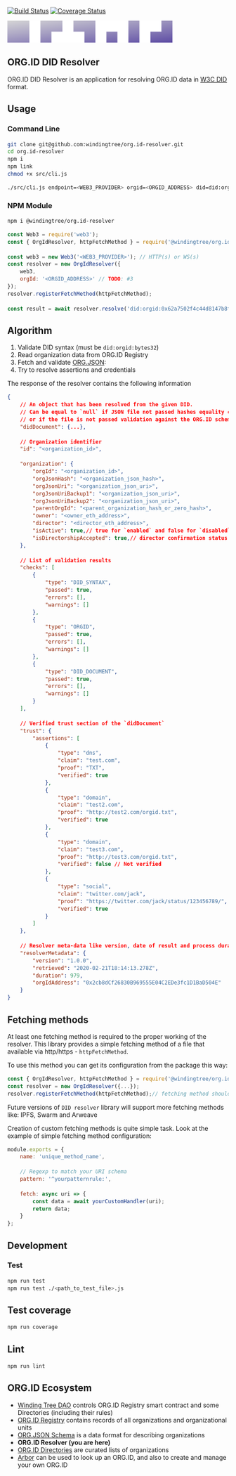 [![Build Status](https://travis-ci.org/windingtree/org.id-resolver.svg?branch=master)](https://travis-ci.org/windingtree/org.id-resolver)
[![Coverage Status](https://coveralls.io/repos/github/windingtree/org.id-resolver/badge.svg?branch=master)](https://coveralls.io/github/windingtree/org.id-resolver?branch=master&v=2.0)

<a href="https://orgid.tech"><img src="https://github.com/windingtree/branding/raw/master/org.id/svg/org.id-logo.svg" height="50" alt="ORG.ID"></a>

## ORG.ID DID Resolver

ORG.ID DID Resolver is an application for resolving ORG.ID data in [W3C DID](https://w3c.github.io/did-core/) format.

## Usage

### Command Line

```sh
git clone git@github.com:windingtree/org.id-resolver.git
cd org.id-resolver
npm i
npm link
chmod +x src/cli.js
```

```sh
./src/cli.js endpoint=<WEB3_PROVIDER> orgid=<ORGID_ADDRESS> did=did:orgid:0x6d98103810d50b3711ea81c187a48245109ba094644ddbc54f8d0c4c
```

### NPM Module

```sh
npm i @windingtree/org.id-resolver
```

```javascript
const Web3 = require('web3');
const { OrgIdResolver, httpFetchMethod } = require('@windingtree/org.id-resolver');

const web3 = new Web3('<WEB3_PROVIDER>'); // HTTP(s) or WS(s)
const resolver = new OrgIdResolver({
    web3,
    orgId: '<ORGID_ADDRESS>' // TODO: #3
});
resolver.registerFetchMethod(httpFetchMethod);

const result = await resolver.resolve('did:orgid:0x62a7502f4c44d8147b8f7b2a1dbeb8503e8446e77355bb2e4ebf999c7ecc5808');
```

## Algorithm

1. Validate DID syntax (must be `did:orgid:bytes32`)
2. Read organization data from ORG.ID Registry
3. Fetch and validate [ORG.JSON](https://github.com/windingtree/org.json-schema):
4. Try to resolve assertions and credentials

The response of the resolver contains the following information  

```json
{
    // An object that has been resolved from the given DID. 
    // Can be equal to `null` if JSON file not passed hashes equality check 
    // or if the file is not passed validation against the ORG.ID schema
    "didDocument": {...},

    // Organization identifier
    "id": "<organization_id>",

    "organization": {
        "orgId": "<organization_id>",
        "orgJsonHash": "<organization_json_hash>",
        "orgJsonUri": "<organization_json_uri>",
        "orgJsonUriBackup1": "<organization_json_uri>",
        "orgJsonUriBackup2": "<organization_json_uri>",
        "parentOrgId": "<parent_organization_hash_or_zero_hash>",
        "owner": "<owner_eth_address>",
        "director": "<director_eth_address>",
        "isActive": true,// true for `enabled` and false for `disabled`
        "isDirectorshipAccepted": true,// director confirmation status
    },

    // List of validation results
    "checks": [
        {
            "type": "DID_SYNTAX",
            "passed": true,
            "errors": [],
            "warnings": []
        },
        {
            "type": "ORGID",
            "passed": true,
            "errors": [],
            "warnings": []
        },
        {
            "type": "DID_DOCUMENT",
            "passed": true,
            "errors": [],
            "warnings": []
        }
    ],
    
    // Verified trust section of the `didDocument`
    "trust": {
        "assertions": [
            {
                "type": "dns",
                "claim": "test.com",
                "proof": "TXT",
                "verified": true
            },
            {
                "type": "domain",
                "claim": "test2.com",
                "proof": "http://test2.com/orgid.txt",
                "verified": true
            },
            {
                "type": "domain",
                "claim": "test3.com",
                "proof": "http://test3.com/orgid.txt",
                "verified": false // Not verified
            },
            {
                "type": "social",
                "claim": "twitter.com/jack",
                "proof": "https://twitter.com/jack/status/123456789/",
                "verified": true
            }
        ]
    },

    // Resolver meta-data like version, date of result and process duration
    "resolverMetadata": {
        "version": "1.0.0",
        "retrieved": "2020-02-21T18:14:13.278Z",
        "duration": 979,
        "orgIdAddress": "0x2cb8dCf26830B969555E04C2EDe3fc1D1BaD504E"
    }
}
```

## Fetching methods

At least one fetching method is required to the proper working of the resolver. 
This library provides a simple fetching method of a file that available via http/https - `httpFetchMethod`.

To use this method you can get its configuration from the package this way:  

```javascript
const { OrgIdResolver, httpFetchMethod } = require('@windingtree/org.id-resolver');
const resolver = new OrgIdResolver({...});
resolver.registerFetchMethod(httpFetchMethod);// fetching method should be registered
```

Future versions of `DID resolver` library will support more fetching methods like: 
IPFS, Swarm and Arweave

Creation of custom fetching methods is quite simple task. Look at the example of simple fetching method configuration:

```javascript
module.exports = {
    name: 'unique_method_name',

    // Regexp to match your URI schema
    pattern: '^yourpatternrule:',

    fetch: async uri => {
        const data = await yourCustomHandler(uri);
        return data;
    }
};
```

## Development

### Test

```sh
npm run test
npm run test ./<path_to_test_file>.js
```

## Test coverage  

```bash
npm run coverage
```

## Lint

```bash
npm run lint

```

## ORG.ID Ecosystem

- [Winding Tree DAO](https://github.com/windingtree/dao) controls ORG.ID Registry smart contract and some Directories (including their rules)
- [ORG.ID Registry](https://github.com/windingtree/org.id) contains records of all organizations and organizational units
- [ORG.JSON Schema](https://github.com/windingtree/org.json-schema) is a data format for describing organizations
- **ORG.ID Resolver (you are here)**
- [ORG.ID Directories](https://github.com/windingtree/org.id-directories) are curated lists of organizations
- [Arbor](https://arbor.fm) can be used to look up an ORG.ID, and also to create and manage your own ORG.ID
